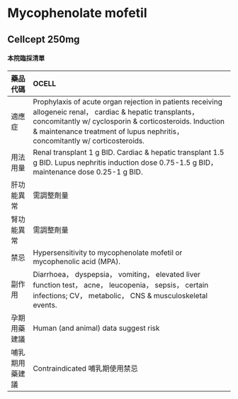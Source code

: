 # Mycophenolate mofetil

## Cellcept 250mg

#### 本院臨採清單

| 藥品代碼       | OCELL                                                                                                                                                                                                                                                  |
|:---------------|:-------------------------------------------------------------------------------------------------------------------------------------------------------------------------------------------------------------------------------------------------------|
| 適應症         | Prophylaxis of acute organ rejection in patients receiving allogeneic renal， cardiac & hepatic transplants， concomitantly w/ cyclosporin & corticosteroids. Induction & maintenance treatment of lupus nephritis， concomitantly w/ corticosteroids. |
| 用法用量       | Renal transplant 1 g BID. Cardiac & hepatic transplant 1.5 g BID. Lupus nephritis induction dose 0.75-1.5 g BID， maintenance dose 0.25-1 g BID.                                                                                                       |
| 肝功能異常     | 需調整劑量                                                                                                                                                                                                                                             |
| 腎功能異常     | 需調整劑量                                                                                                                                                                                                                                             |
| 禁忌           | Hypersensitivity to mycophenolate mofetil or mycophenolic acid (MPA).                                                                                                                                                                                  |
| 副作用         | Diarrhoea， dyspepsia， vomiting， elevated liver function test， acne， leucopenia， sepsis， certain infections; CV， metabolic， CNS & musculoskeletal events.                                                                                      |
| 孕期用藥建議   | Human (and animal) data suggest risk                                                                                                                                                                                                                   |
| 哺乳期用藥建議 | Contraindicated 哺乳期使用禁忌                                                                                                                                                                                                                         |


